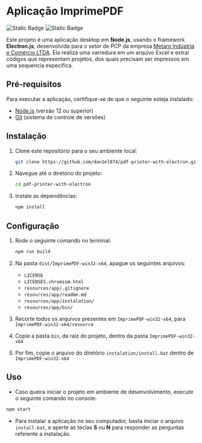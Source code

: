 # Aplicação ImprimePDF

![Static Badge](https://img.shields.io/badge/status-finished-green) ![Static Badge](https://img.shields.io/badge/release-v4.2.9-blue)

Este projeto é uma aplicação desktop em **Node.js**, usando o framework **Electron.js**, desenvolvida para o setor de PCP da empresa [Metaro Indústria e Comércio LTDA](https://www.metaro.com.br). Ela realiza uma varredura em um arquivo Excel e extrai códigos que representam projetos, dos quais precisam ser impressos em uma sequencia expecífica.

## Pré-requisitos

Para executar a aplicação, certifique-se de que o seguinte esteja instalado:

- [Node.js](https://nodejs.org/en/download/current) (versão 12 ou superior)
- [Git](https://git-scm.com/download/win) (sistema de controle de versões)

## Instalação

1. Clone este repositório para o seu ambiente local:

    ```bash
    git clone https://github.com/dan1el074/pdf-printer-with-electron.git              
    ```

2. Navegue até o diretório do projeto:

    ```bash
    cd pdf-printer-with-electron
    ```

3. Instale as dependências:

    ```bash
    npm install
    ```

## Configuração

1. Rode o seguinte comando no terminal:

    ```bash
    npm run build              
    ```

2. Na pasta `dist/ImprimePDF-win32-x64`, apague os seguintes arquivos:

    - `LICENSE`
    - `LICENSES.chromium.html`
    - `resources/app/.gitignore`
    - `resources/app/readme.md`
    - `resources/app/instalation/`
    - `resources/app/bin/`

3. Recorte todos os arquivos presentes em `ImprimePDF-win32-x64`, para `ImprimePDF-win32-x64/resource`

4. Copie a pasta `bin`, da raiz do projeto, dentro da pasta `ImprimePDF-win32-x64`

5. Por fim, copie o arquivo do diretório `instalation/install.bat` dentro de `ImprimePDF-win32-x64`

## Uso

- Caso queira iniciar o projeto em ambiente de desenvolvimento, execute o seguinte comando no console:

```bash
npm start
```

- Para instalar a aplicação no seu computador, basta iniciar o arquivo `install.bat`, e aperte as teclas **S** ou **N** para responder as perguntas referente a instalação.

